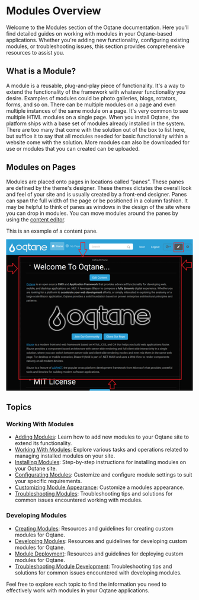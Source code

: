 # Modules Overview

Welcome to the Modules section of the Oqtane documentation. Here you'll find detailed guides on working with modules in your Oqtane-based applications. Whether you're adding new functionality, configuring existing modules, or troubleshooting issues, this section provides comprehensive resources to assist you.

## What is a Module?

A module is a reusable, plug-and-play piece of functionality. It's a way to extend the functionality of the framework with whatever functionality you desire. Examples of modules could be photo galleries, blogs, rotators, forms, and so on. There can be multiple modules on a page and even multiple instances of the same module on a page. It's very common to see multiple HTML modules on a single page.
When you install Oqtane, the platform ships with a base set of modules already installed in the system. There are too many that come with the solution out of the box to list here, but suffice it to say that all modules needed for basic functionality within a website come with the solution. More modules can also be downloaded for use or modules that you can created can be uploaded.

## Modules on Pages

Modules are placed onto pages in locations called “panes”. These panes are defined by the theme's designer. These themes dictates the overall look and feel of your site and is usually created by a front-end designer. Panes can span the full width of the page or be positioned in a column fashion. It may be helpful to think of panes as windows in the design of the site where you can drop in modules. You can move modules around the panes by using the [content editor](../admin/content-management/content-editor.md).

This is an example of a content pane.

![content-pane](../../manuals/admin/content-management/assets/content-editor-pane-border.png)

## Topics

### Working With Modules
- [Adding Modules](adding-modules.md): Learn how to add new modules to your Oqtane site to extend its functionality.
- [Working With Modules](working-with-modules.md): Explore various tasks and operations related to managing installed modules on your site.
- [Installing Modules](module-installation.md): Step-by-step instructions for installing modules on your Oqtane site.
- [Configurating Modules](module-configuration.md): Customize and configure module settings to suit your specific requirements.
- [Customizing Module Appearance](customizing-module-appearance.md): Customize a modules appearance.
- [Troubleshooting Modules](../troubleshooting/troubleshooting-working-with-modules.md): Troubleshooting tips and solutions for common issues encountered working with modules.

### Developing Modules
- [Creating Modules](creating-a-module.md): Resources and guidelines for creating custom modules for Oqtane.
- [Developing Modules](module-development.md): Resources and guidelines for developing custom modules for Oqtane.
- [Module Deployment](module-deployment.md): Resources and guidelines for deploying custom modules for Oqtane.
- [Troubleshooting Module Development](../troubleshooting/troubleshooting-working-with-modules.md): Troubleshooting tips and solutions for common issues encountered with developing modules.


Feel free to explore each topic to find the information you need to effectively work with modules in your Oqtane applications.
